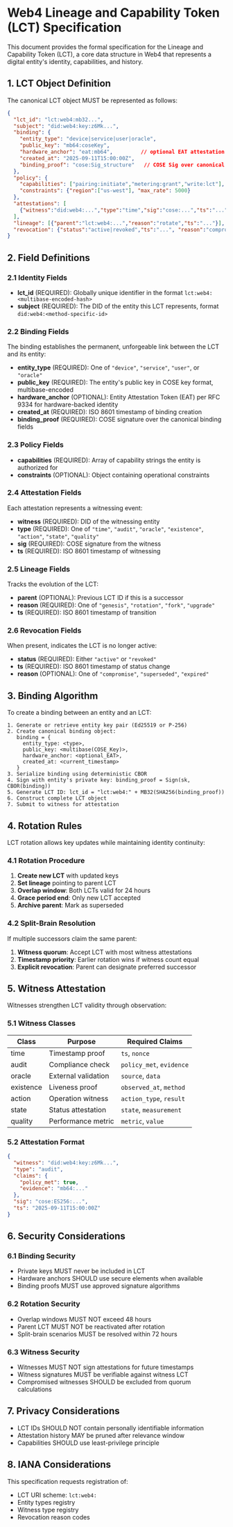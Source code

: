 # Web4 Lineage and Capability Token (LCT) Specification

This document provides the formal specification for the Lineage and Capability Token (LCT), a core data structure in Web4 that represents a digital entity's identity, capabilities, and history.

## 1. LCT Object Definition

The canonical LCT object MUST be represented as follows:

```json
{
  "lct_id": "lct:web4:mb32...",
  "subject": "did:web4:key:z6Mk...",
  "binding": {
    "entity_type": "device|service|user|oracle",
    "public_key": "mb64:coseKey",
    "hardware_anchor": "eat:mb64",         // optional EAT attestation
    "created_at": "2025-09-11T15:00:00Z",
    "binding_proof": "cose:Sig_structure"   // COSE Sig over canonical LCT fields
  },
  "policy": {
    "capabilities": ["pairing:initiate","metering:grant","write:lct"],
    "constraints": {"region":["us-west"], "max_rate": 5000}
  },
  "attestations": [
    {"witness":"did:web4:...","type":"time","sig":"cose:...","ts":"..."}
  ],
  "lineage": [{"parent":"lct:web4:...","reason":"rotate","ts":"..."}],
  "revocation": {"status":"active|revoked","ts":"...", "reason":"compromise|superseded"}
}
```

## 2. Field Definitions

### 2.1 Identity Fields

- **lct_id** (REQUIRED): Globally unique identifier in the format `lct:web4:<multibase-encoded-hash>`
- **subject** (REQUIRED): The DID of the entity this LCT represents, format `did:web4:<method-specific-id>`

### 2.2 Binding Fields

The binding establishes the permanent, unforgeable link between the LCT and its entity:

- **entity_type** (REQUIRED): One of `"device"`, `"service"`, `"user"`, or `"oracle"`
- **public_key** (REQUIRED): The entity's public key in COSE key format, multibase-encoded
- **hardware_anchor** (OPTIONAL): Entity Attestation Token (EAT) per RFC 9334 for hardware-backed identity
- **created_at** (REQUIRED): ISO 8601 timestamp of binding creation
- **binding_proof** (REQUIRED): COSE signature over the canonical binding fields

### 2.3 Policy Fields

- **capabilities** (REQUIRED): Array of capability strings the entity is authorized for
- **constraints** (OPTIONAL): Object containing operational constraints

### 2.4 Attestation Fields

Each attestation represents a witnessing event:

- **witness** (REQUIRED): DID of the witnessing entity
- **type** (REQUIRED): One of `"time"`, `"audit"`, `"oracle"`, `"existence"`, `"action"`, `"state"`, `"quality"`
- **sig** (REQUIRED): COSE signature from the witness
- **ts** (REQUIRED): ISO 8601 timestamp of witnessing

### 2.5 Lineage Fields

Tracks the evolution of the LCT:

- **parent** (OPTIONAL): Previous LCT ID if this is a successor
- **reason** (REQUIRED): One of `"genesis"`, `"rotation"`, `"fork"`, `"upgrade"`
- **ts** (REQUIRED): ISO 8601 timestamp of transition

### 2.6 Revocation Fields

When present, indicates the LCT is no longer active:

- **status** (REQUIRED): Either `"active"` or `"revoked"`
- **ts** (REQUIRED): ISO 8601 timestamp of status change
- **reason** (OPTIONAL): One of `"compromise"`, `"superseded"`, `"expired"`

## 3. Binding Algorithm

To create a binding between an entity and an LCT:

```
1. Generate or retrieve entity key pair (Ed25519 or P-256)
2. Create canonical binding object:
   binding = {
     entity_type: <type>,
     public_key: <multibase(COSE_Key)>,
     hardware_anchor: <optional_EAT>,
     created_at: <current_timestamp>
   }
3. Serialize binding using deterministic CBOR
4. Sign with entity's private key: binding_proof = Sign(sk, CBOR(binding))
5. Generate LCT ID: lct_id = "lct:web4:" + MB32(SHA256(binding_proof))
6. Construct complete LCT object
7. Submit to witness for attestation
```

## 4. Rotation Rules

LCT rotation allows key updates while maintaining identity continuity:

### 4.1 Rotation Procedure

1. **Create new LCT** with updated keys
2. **Set lineage** pointing to parent LCT
3. **Overlap window**: Both LCTs valid for 24 hours
4. **Grace period end**: Only new LCT accepted
5. **Archive parent**: Mark as superseded

### 4.2 Split-Brain Resolution

If multiple successors claim the same parent:

1. **Witness quorum**: Accept LCT with most witness attestations
2. **Timestamp priority**: Earlier rotation wins if witness count equal
3. **Explicit revocation**: Parent can designate preferred successor

## 5. Witness Attestation

Witnesses strengthen LCT validity through observation:

### 5.1 Witness Classes

| Class | Purpose | Required Claims |
|-------|---------|-----------------|
| time | Timestamp proof | `ts`, `nonce` |
| audit | Compliance check | `policy_met`, `evidence` |
| oracle | External validation | `source`, `data` |
| existence | Liveness proof | `observed_at`, `method` |
| action | Operation witness | `action_type`, `result` |
| state | Status attestation | `state`, `measurement` |
| quality | Performance metric | `metric`, `value` |

### 5.2 Attestation Format

```json
{
  "witness": "did:web4:key:z6Mk...",
  "type": "audit",
  "claims": {
    "policy_met": true,
    "evidence": "mb64:..."
  },
  "sig": "cose:ES256:...",
  "ts": "2025-09-11T15:00:00Z"
}
```

## 6. Security Considerations

### 6.1 Binding Security

- Private keys MUST never be included in LCT
- Hardware anchors SHOULD use secure elements when available
- Binding proofs MUST use approved signature algorithms

### 6.2 Rotation Security

- Overlap windows MUST NOT exceed 48 hours
- Parent LCT MUST NOT be reactivated after rotation
- Split-brain scenarios MUST be resolved within 72 hours

### 6.3 Witness Security

- Witnesses MUST NOT sign attestations for future timestamps
- Witness signatures MUST be verifiable against witness LCT
- Compromised witnesses SHOULD be excluded from quorum calculations

## 7. Privacy Considerations

- LCT IDs SHOULD NOT contain personally identifiable information
- Attestation history MAY be pruned after relevance window
- Capabilities SHOULD use least-privilege principle

## 8. IANA Considerations

This specification requests registration of:

- LCT URI scheme: `lct:web4:`
- Entity types registry
- Witness type registry
- Revocation reason codes
